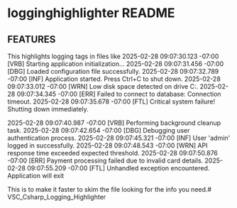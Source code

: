 # logginghighlighter README

## FEATURES

This highlights logging tags in files like
2025-02-28 09:07:30.123 -07:00 [VRB] Starting application initialization...
2025-02-28 09:07:31.456 -07:00 [DBG] Loaded configuration file successfully.
2025-02-28 09:07:32.789 -07:00 [INF] Application started. Press Ctrl+C to shut down.
2025-02-28 09:07:33.012 -07:00 [WRN] Low disk space detected on drive C:.
2025-02-28 09:07:34.345 -07:00 [ERR] Failed to connect to database: Connection timeout.
2025-02-28 09:07:35.678 -07:00 [FTL] Critical system failure! Shutting down immediately.

2025-02-28 09:07:40.987 -07:00 [VRB] Performing background cleanup task.
2025-02-28 09:07:42.654 -07:00 [DBG] Debugging user authentication process.
2025-02-28 09:07:45.321 -07:00 [INF] User 'admin' logged in successfully.
2025-02-28 09:07:48.543 -07:00 [WRN] API response time exceeded expected threshold.
2025-02-28 09:07:50.876 -07:00 [ERR] Payment processing failed due to invalid card details.
2025-02-28 09:07:55.209 -07:00 [FTL] Unhandled exception encountered. Application will exit

This is to make it faster to skim the file looking for the info you need.# VSC_Csharp_Logging_Highlighter
